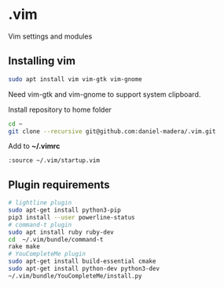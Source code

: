 # .vim
Vim settings and modules

## Installing vim
```bash
sudo apt install vim vim-gtk vim-gnome
```
Need vim-gtk and vim-gnome to support system clipboard.

Install repository to home folder
```bash
cd ~
git clone --recursive git@github.com:daniel-madera/.vim.git
```

Add to **~/.vimrc**
```vim
:source ~/.vim/startup.vim
```

## Plugin requirements
```bash
# lightline plugin
sudo apt-get install python3-pip
pip3 install --user powerline-status
# command-t plugin
sudo apt install ruby ruby-dev
cd  ~/.vim/bundle/command-t
rake make
# YouCompleteMe plugin
sudo apt-get install build-essential cmake
sudo apt-get install python-dev python3-dev
~/.vim/bundle/YouCompleteMe/install.py
```
